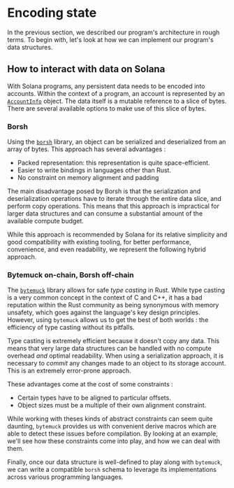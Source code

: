 # Encoding state

In the previous section, we described our program's architecture in rough terms. 
To begin with, let's look at how we can implement our program's data structures.

## How to interact with data on Solana

With Solana programs, any persistent data needs to be encoded into accounts. Within the context of a program, an account is represented by an [`AccountInfo`](https://docs.rs/solana-program/latest/solana_program/account_info/struct.AccountInfo.html) object. The data itself is a mutable reference to a slice of bytes. There are several available options to make use of this slice of bytes.

### Borsh

Using the [`borsh`](https://docs.rs/borsh/latest/borsh/) library, an object can be serialized and deserialized from an array of bytes. 
This approach has several advantages :
- Packed representation: this representation is quite space-efficient.
- Easier to write bindings in languages other than Rust.
- No constraint on memory alignment and padding

The main disadvantage posed by Borsh is that the serialization and deserialization operations have to iterate through the entire data slice, and perform copy operations.
This means that this approach is impractical for larger data structures and can consume a substantial amount of the available compute budget.

While this approach is recommended by Solana for its relative simplicity and good compatibility with existing tooling, for better performance, convenience, and even readability, we represent the following hybrid approach.

### Bytemuck on-chain, Borsh off-chain

The [`bytemuck`](https://docs.rs/bytemuck/latest/bytemuck/) library allows for safe _type casting_ in Rust. 
While type casting is a very common concept in the context of C and C++, it has a bad reputation within the Rust community as being synonymous with memory unsafety, which goes against the language's key design principles. 
However, using `bytemuck` allows us to get the best of both worlds : the efficiency of type casting without its pitfalls.

Type casting is extremely efficient because it doesn't copy any data. 
This means that very large data structures can be handled with no compute overhead _and_ optimal readability. 
When using a serialization approach, it is necessary to _commit_ any changes made to an object to its storage account.
This is an extremely error-prone approach.

These advantages come at the cost of some constraints :
- Certain types have to be aligned to particular offsets.
- Object sizes must be a multiple of their own alignment constraint.

While working with theses kinds of abstract constraints can seem quite daunting, `bytemuck` provides us with convenient derive macros which are able to detect these issues before compilation. By looking at an example, we'll see how these constraints come into play, and how we can deal with them.

Finally, once our data structure is well-defined to play along with `bytemuck`, we can write a compatible `borsh` schema to leverage its implementations across various programming languages.